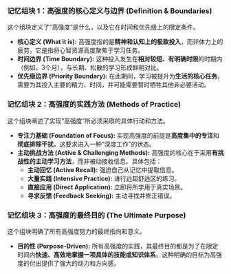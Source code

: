 ### 记忆组块 1：高强度的核心定义与边界 (Definition & Boundaries)

这个组块定义了“高强度”是什么，以及它在时间和优先级上的限定条件。

*   **核心定义 (What it is):** 高强度指的是**精神和认知上的极致投入**，而非体力上的疲劳。它是指将心智资源高度聚焦于学习任务。
*   **时间边界 (Time Boundary):** 这种投入发生在**相对较短、有明确时限**的时期内（例如，3个月），与长期、松散的学习形成鲜明对比。
*   **优先级边界 (Priority Boundary):** 在此期间，学习被提升为**生活的核心任务**，需要为其投入主要的精力、时间，并可能需要暂时牺牲其他非必要活动。

### 记忆组块 2：高强度的实践方法 (Methods of Practice)

这个组块阐述了实现“高强度”所必须采取的具体行动和方法。

*   **专注力基础 (Foundation of Focus):** 实现高强度的前提是**高度集中的专注**和**彻底排除干扰**，这要求进入一种“深度工作”的状态。
*   **主动挑战方法 (Active & Challenging Methods):** 高强度的核心在于采用**有挑战性的主动学习方法**，而非被动接收信息。具体包括：
    *   **主动回忆 (Active Recall):** 强迫自己从记忆中提取信息。
    *   **大量实践 (Intensive Practice):** 进行远超舒适区的练习。
    *   **直接应用 (Direct Application):** 立即将所学用于真实场景。
    *   **寻求反馈 (Feedback Seeking):** 主动寻找并修正错误。

### 记忆组块 3：高强度的最终目的 (The Ultimate Purpose)

这个组块明确了所有高强度努力的最终指向和意义。

*   **目的性 (Purpose-Driven):** 所有高强度的实践，其最终目的都是为了在限定时间内**快速、高效地掌握一项具体的技能或知识体系**。这种明确的目标为高强度的付出提供了强大的动力和方向感。